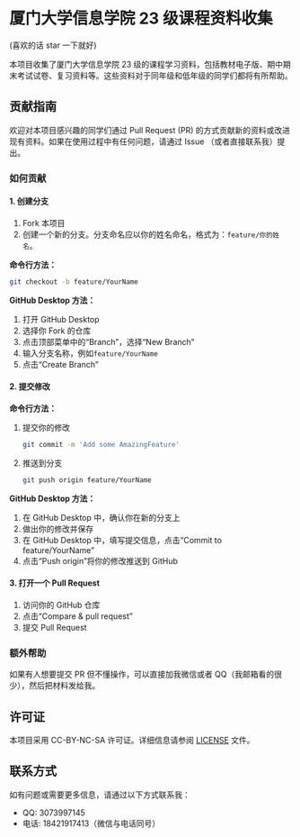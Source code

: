 # 厦门大学信息学院 23 级课程资料收集

(喜欢的话 star 一下就好)

本项目收集了厦门大学信息学院 23 级的课程学习资料，包括教材电子版、期中期末考试试卷、复习资料等。这些资料对于同年级和低年级的同学们都将有所帮助。

## 贡献指南

欢迎对本项目感兴趣的同学们通过 Pull Request (PR) 的方式贡献新的资料或改进现有资料。如果在使用过程中有任何问题，请通过 Issue （或者直接联系我）提出。

### 如何贡献

#### 1. 创建分支

1. Fork 本项目
2. 创建一个新的分支。分支命名应以你的姓名命名，格式为：`feature/你的姓名`。

**命令行方法：**

```sh
git checkout -b feature/YourName
```

**GitHub Desktop 方法：**

1. 打开 GitHub Desktop
2. 选择你 Fork 的仓库
3. 点击顶部菜单中的“Branch”，选择“New Branch”
4. 输入分支名称，例如`feature/YourName`
5. 点击“Create Branch”

#### 2. 提交修改

**命令行方法：**

1. 提交你的修改

   ```sh
   git commit -m 'Add some AmazingFeature'
   ```

2. 推送到分支

   ```sh
   git push origin feature/YourName
   ```

**GitHub Desktop 方法：**

1. 在 GitHub Desktop 中，确认你在新的分支上
2. 做出你的修改并保存
3. 在 GitHub Desktop 中，填写提交信息，点击“Commit to feature/YourName”
4. 点击“Push origin”将你的修改推送到 GitHub

#### 3. 打开一个 Pull Request

1. 访问你的 GitHub 仓库
2. 点击“Compare & pull request”
3. 提交 Pull Request

### 额外帮助

如果有人想要提交 PR 但不懂操作，可以直接加我微信或者 QQ（我邮箱看的很少），然后把材料发给我。

## 许可证

本项目采用 CC-BY-NC-SA 许可证。详细信息请参阅 [LICENSE](./LICENSE) 文件。

## 联系方式

如有问题或需要更多信息，请通过以下方式联系我：

- QQ: 3073997145
- 电话: 18421917413（微信与电话同号）
